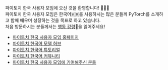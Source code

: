 파이토치 한국 사용자 모임에 오신 것을 환영합니다! 🎉🎉🎉 \
파이토치 한국 사용자 모임은 한국어🇰🇷를 사용하시는 많은 분들께 PyTorch를 소개하고 함께 배우며 성장하는 것을 목표로 하고 있습니다. \
처음 방문하시는 분들께서는 [행동 강령](https://github.com/PyTorchKorea/.github/blob/master/CODE_OF_CONDUCT.md)📃을 읽어주세요!

* [파이토치 한국 사용자 모임 홈페이지](https://pytorch.kr)
* [파이토치 한국어 모델 허브](https://pytorch.kr/hub)
* [파이토치 한국어 튜토리얼](https://tutorials.pytorch.kr)
* [파이토치 한국어 커뮤니티](https://discuss.pytorch.kr)
* [파이토치 한국 사용자 모임에 기여해주신 분들](https://pytorch.kr/contributors)
